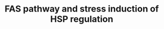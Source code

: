 ---
annotations:
- type: Pathway Ontology
  value: stress response pathway
- type: Pathway Ontology
  value: FasL mediated signaling pathway
authors:
- MaintBot
- Thomas
- Khanspers
- Christine Chichester
- Mkutmon
- Eweitz
- Egonw
description: 'This pathway describes the Fas induced apoptosis and interplay with
  Hsp27 in response to stress.  More info: [http://www.biocarta.com/pathfiles/h_hsp27Pathway.asp
  BioCarta].'
last-edited: 2022-02-01
organisms:
- Bos taurus
redirect_from:
- /index.php/Pathway:WP1019
- /instance/WP1019
schema-jsonld:
- '@context': https://schema.org/
  '@id': https://wikipathways.github.io/pathways/WP1019.html
  '@type': Dataset
  creator:
    '@type': Organization
    name: WikiPathways
  description: 'This pathway describes the Fas induced apoptosis and interplay with
    Hsp27 in response to stress.  More info: [http://www.biocarta.com/pathfiles/h_hsp27Pathway.asp
    BioCarta].'
  keywords:
  - Ceramide
  - bta-mir-34c
  - MAP3K7
  - NFX1
  - LMNB1
  - JUN
  - MAPKAPK2
  - PAK1
  - DFFB
  - RIPK2
  - FAF1
  - Apoptosis
  - MAPK8
  - Phosphate
  - ARHGDIB
  - DAXX
  - PAK2
  - ACTB
  - BCL2
  - DFFA
  - CASP10
  - HSPB1
  - Glutathione
  - ACTA1
  - LMNB2
  - LMNA
  - CASP8
  - MAPKAPK3
  - IL1A
  - PARP1
  - FAS
  - MAP2K4
  - TNF
  - CASP7
  - ACTG1
  - CASP3
  - CYCS
  - FASLG
  - FLIP
  - CASP6
  - RB1
  - CASP9
  - APAF1
  - FADD
  - SPTAN1
  - MAP3K1
  - PRKDC
  license: CC0
  name: FAS pathway and stress induction of HSP regulation
seo: CreativeWork
title: FAS pathway and stress induction of HSP regulation
wpid: WP1019
---